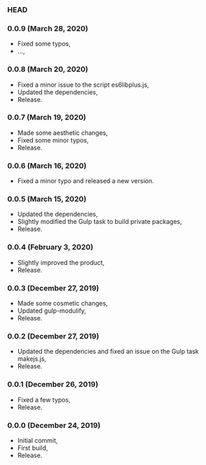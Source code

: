 ### HEAD

### 0.0.9 (March 28, 2020)

  * Fixed some typos,
  * ...,


### 0.0.8 (March 20, 2020)

  * Fixed a minor issue to the script es6libplus.js,
  * Updated the dependencies,
  * Release.


### 0.0.7 (March 19, 2020)

  * Made some aesthetic changes,
  * Fixed some minor typos,
  * Release.


### 0.0.6 (March 16, 2020)

  * Fixed a minor typo and released a new version.


### 0.0.5 (March 15, 2020)

  * Updated the dependencies,
  * Slightly modified the Gulp task to build private packages,
  * Release.


### 0.0.4 (February 3, 2020)

  * Slightly improved the product,
  * Release.


### 0.0.3 (December 27, 2019)

  * Made some cosmetic changes,
  * Updated gulp-modulify,
  * Release.


### 0.0.2 (December 27, 2019)

  * Updated the dependencies and fixed an issue on the Gulp task makejs.js,
  * Release.


### 0.0.1 (December 26, 2019)

  * Fixed a few typos,
  * Release.


### 0.0.0 (December 24, 2019)

  * Initial commit,
  * First build,
  * Release.
